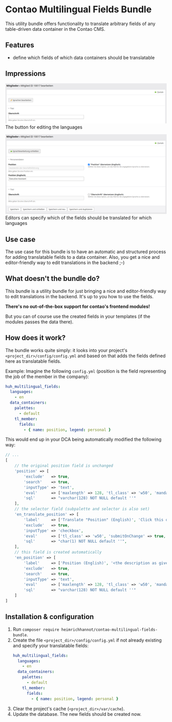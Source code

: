# Contao Multilingual Fields Bundle

This utility bundle offers functionality to translate arbitrary fields of any table-driven data container in the Contao
CMS.

## Features

- define which fields of which data containers should be translatable

## Impressions

![Edit languages button](docs/img/edit-languages-button.png)
The button for editing the languages

![Edit languages](docs/img/edit-languages.png)
Editors can specify which of the fields should be translated for which languages

## Use case

The use case for this bundle is to have an automatic and structured process for adding translatable fields to a data
container. Also, you get a nice and editor-friendly way to edit translations in the backend ;-)

## What doesn't the bundle do?

This bundle is a utility bundle for just bringing a nice and editor-friendly way to edit translations in the backend.
It's up to you how to use the fields.

**There's no out-of-the-box support for contao's frontend modules!**

But you can of course use the created fields in your templates (if the modules passes the data there).

## How does it work?

The bundle works quite simply: it looks into your project's `<project_dir>/config/config.yml` and based on that adds the
fields defined here as translatable fields.

Example: Imagine the following `config.yml` (position is the field representing the job of the member in the company):

```yaml
huh_multilingual_fields:
  languages:
    - en
  data_containers:
    palettes:
      - default
    tl_member:
      fields:
        - { name: position, legend: personal }
```

This would end up in your DCA being automatically modified the following way:

```php
// ...
[
    // the original position field is unchanged
    'position' => [
        'exclude'   => true,
        'search'    => true,
        'inputType' => 'text',
        'eval'      => ['maxlength' => 128, 'tl_class' => 'w50', 'mandatory' => true],
        'sql'       => "varchar(128) NOT NULL default ''"
    ],
    // the selector field (subpalette and selector is also set)
    'en_translate_position' => [
        'label'     => ['Translate "Position" (English)', 'Click this option in order to translate the field for the given language.'],
        'exclude'   => true,
        'inputType' => 'checkbox',
        'eval'      => ['tl_class' => 'w50', 'submitOnChange' => true, 'translationField' => 'en_position'],
        'sql'       => "char(1) NOT NULL default ''",
    ],
    // this field is created automatically
    'en_position' => [
        'label'     => ['Position (English)', '<the description as given>'], // generated automatically out of the label of the "position" field
        'exclude'   => true,
        'search'    => true,
        'inputType' => 'text',
        'eval'      => ['maxlength' => 128, 'tl_class' => 'w50', 'mandatory' => true, 'translatedField' => 'position'],
        'sql'       => "varchar(128) NOT NULL default ''"
    ]
]
```

## Installation & configuration

1. Run `composer require heimrichhannot/contao-multilingual-fields-bundle`.
1. Create the file `<project_dir>/config/config.yml` if not already existing and specify your translatable fields:
   ```yaml
   huh_multilingual_fields:
     languages:
       - en
     data_containers:
       palettes:
         - default
       tl_member:
         fields:
           - { name: position, legend: personal }
   ```
1. Clear the project's cache (`<project_dir>/var/cache`).
1. Update the database. The new fields should be created now.
